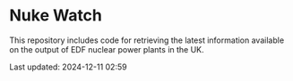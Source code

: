 # Nuke Watch

This repository includes code for retrieving the latest information available on the output of EDF nuclear power plants in the UK.

Last updated: 2024-12-11 02:59